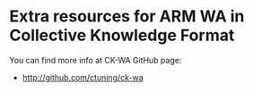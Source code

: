 Extra resources for ARM WA in Collective Knowledge Format
=========================================================

You can find more info at CK-WA GitHub page:
* http://github.com/ctuning/ck-wa
